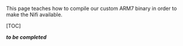 This page teaches how to compile our custom ARM7 binary in order to make the Nifi available.

[TOC]

___to be completed___
